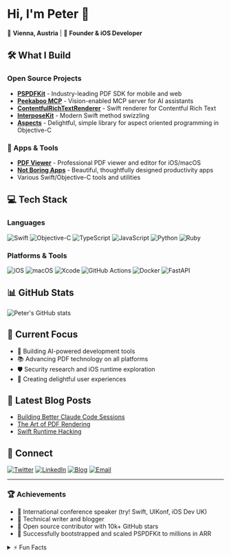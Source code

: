 # Hi, I'm Peter 👋

📍 **Vienna, Austria** | 🚀 **Founder & iOS Developer**

## 🛠️ What I Build

### Open Source Projects
- **[PSPDFKit](https://pspdfkit.com)** - Industry-leading PDF SDK for mobile and web
- **[Peekaboo MCP](https://github.com/steipete/peekaboo-mcp)** - Vision-enabled MCP server for AI assistants
- **[ContentfulRichTextRenderer](https://github.com/contentful/rich-text-renderer.swift)** - Swift renderer for Contentful Rich Text
- **[InterposeKit](https://github.com/steipete/InterposeKit)** - Modern Swift method swizzling
- **[Aspects](https://github.com/steipete/Aspects)** - Delightful, simple library for aspect oriented programming in Objective-C

### 📱 Apps & Tools
- **[PDF Viewer](https://pdfviewer.io)** - Professional PDF viewer and editor for iOS/macOS
- **[Not Boring Apps](https://notboring.software)** - Beautiful, thoughtfully designed productivity apps
- Various Swift/Objective-C tools and utilities

## 💻 Tech Stack

### Languages
![Swift](https://img.shields.io/badge/-Swift-FA7343?style=flat-square&logo=swift&logoColor=white)
![Objective-C](https://img.shields.io/badge/-Objective--C-438EFF?style=flat-square&logo=apple&logoColor=white)
![TypeScript](https://img.shields.io/badge/-TypeScript-3178C6?style=flat-square&logo=typescript&logoColor=white)
![JavaScript](https://img.shields.io/badge/-JavaScript-F7DF1E?style=flat-square&logo=javascript&logoColor=black)
![Python](https://img.shields.io/badge/-Python-3776AB?style=flat-square&logo=python&logoColor=white)
![Ruby](https://img.shields.io/badge/-Ruby-CC342D?style=flat-square&logo=ruby&logoColor=white)

### Platforms & Tools
![iOS](https://img.shields.io/badge/-iOS-000000?style=flat-square&logo=ios&logoColor=white)
![macOS](https://img.shields.io/badge/-macOS-000000?style=flat-square&logo=macos&logoColor=white)
![Xcode](https://img.shields.io/badge/-Xcode-1575F9?style=flat-square&logo=xcode&logoColor=white)
![GitHub Actions](https://img.shields.io/badge/-GitHub_Actions-2088FF?style=flat-square&logo=github-actions&logoColor=white)
![Docker](https://img.shields.io/badge/-Docker-2496ED?style=flat-square&logo=docker&logoColor=white)
![FastAPI](https://img.shields.io/badge/-FastAPI-009688?style=flat-square&logo=fastapi&logoColor=white)

## 📊 GitHub Stats

![Peter's GitHub stats](https://github-readme-stats.vercel.app/api?username=steipete&show_icons=true&theme=dark&count_private=true)

## 🎯 Current Focus

- 🤖 Building AI-powered development tools
- 📚 Advancing PDF technology on all platforms
- 🛡️ Security research and iOS runtime exploration
- 🎨 Creating delightful user experiences

## 📝 Latest Blog Posts

<!-- BLOG-POST-LIST:START -->
- [Building Better Claude Code Sessions](https://steipete.com/posts/2025/building-better-claude-code-sessions)
- [The Art of PDF Rendering](https://steipete.com/posts/pdf-rendering)
- [Swift Runtime Hacking](https://steipete.com/posts/swift-runtime)
<!-- BLOG-POST-LIST:END -->

## 🤝 Connect

[![Twitter](https://img.shields.io/badge/-@steipete-1DA1F2?style=flat-square&logo=twitter&logoColor=white)](https://twitter.com/steipete)
[![LinkedIn](https://img.shields.io/badge/-Peter_Steinberger-0077B5?style=flat-square&logo=linkedin&logoColor=white)](https://www.linkedin.com/in/steipete)
[![Blog](https://img.shields.io/badge/-steipete.com-FF5722?style=flat-square&logo=hugo&logoColor=white)](https://steipete.com)
[![Email](https://img.shields.io/badge/-Email-D14836?style=flat-square&logo=gmail&logoColor=white)](mailto:steipete@gmail.com)

---

### 🏆 Achievements

- 🎤 International conference speaker (try! Swift, UIKonf, iOS Dev UK)
- 📖 Technical writer and blogger
- 🌟 Open source contributor with 10k+ GitHub stars
- 🚀 Successfully bootstrapped and scaled PSPDFKit to millions in ARR

<details>
<summary>⚡ Fun Facts</summary>

- 🎮 Avid gamer and VR enthusiast
- 🏃‍♂️ Marathon runner
- ☕ Coffee connoisseur
- 🎸 Amateur guitarist

</details>